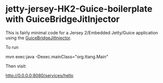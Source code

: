 jetty-jersey-HK2-Guice-boilerplate with GuiceBridgeJitInjector
==================================

This is fairly minimal code for a Jersey 2/Embedded Jetty/Guice application using the [GuiceBridgeJitInjector](https://github.com/t-tang/guice-bridge-jit-injector "guice-bridge-jit-injector").

To run

mvn exec:java -Dexec.mainClass="org.ttang.Main"

Then visit:

http://0.0.0.0:8080/services/hello